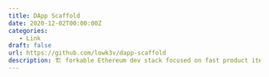 ```yaml
---
title: DApp Scaffold
date: 2020-12-02T00:00:00Z
categories:
   - Link
draft: false
url: https://github.com/lowk3v/dapp-scaffold
description: 🏗 forkable Ethereum dev stack focused on fast product iterations
---
```

